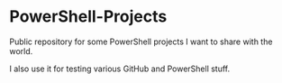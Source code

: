 # PowerShell-Projects

Public repository for some PowerShell projects I want to share with the world.

I also use it for testing various GitHub and PowerShell stuff.
